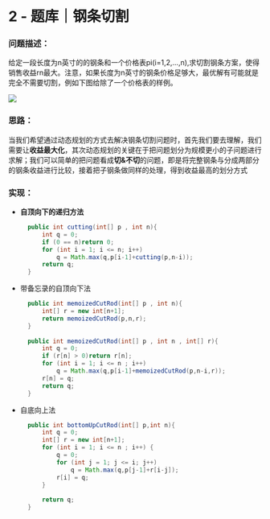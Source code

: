 # 2 - 题库｜钢条切割

### 问题描述：

给定一段长度为n英寸的的钢条和一个价格表pi(i=1,2,...,n),求切割钢条方案，使得销售收益rn最大。注意，如果长度为n英寸的钢条价格足够大，最优解有可能就是完全不需要切割，例如下图给除了一个价格表的样例。

![](../../图片库/动态规划-钢条切割.png)

### 思路：

当我们希望通过动态规划的方式去解决钢条切割问题时，首先我们要去理解，我们需要让**收益最大化**，其次动态规划的关键在于把问题划分为规模更小的子问题进行求解；我们可以简单的把问题看成**切&不切**的问题，即是将完整钢条与分成两部分的钢条收益进行比较，接着把子钢条做同样的处理，得到收益最高的划分方式

### 实现：

- **自顶向下的递归方法**

  ```java
    public int cutting(int[] p , int n){
        int q = 0;
        if (0 == n)return 0;
        for (int i = 1; i <= n; i++)
            q = Math.max(q,p[i-1]+cutting(p,n-i));
        return q;
    }
  ```

- 带备忘录的自顶向下法

  ```java
    public int memoizedCutRod(int[] p , int n){
        int[] r = new int[n+1];
        return memoizedCutRod(p,n,r);
    }
    
    public int memoizedCutRod(int[] p , int n , int[] r){
        int q = 0;
        if (r[n] > 0)return r[n];
        for (int i = 1; i <= n ; i++)
            q = Math.max(q,p[i-1]+memoizedCutRod(p,n-i,r));
        r[n] = q;
        return q;
    }
  ```

- 自底向上法

  ```java
    public int bottomUpCutRod(int[] p,int n){
        int q = 0;
        int[] r = new int[n+1];
        for (int i = 1; i <= n ; i++) {
            q = 0;
            for (int j = 1; j <= i; j++)
                q = Math.max(q,p[j-1]+r[i-j]);
            r[i] = q;
        }
    
        return q;
    }
  ```
